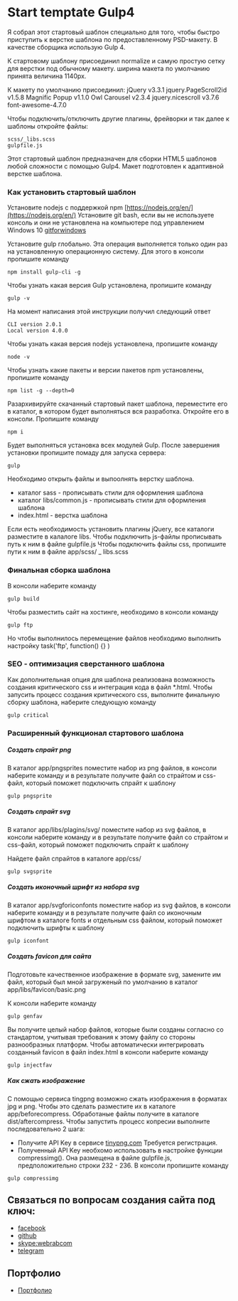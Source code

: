 # Start temptate Gulp4

Я собрал этот стартовый шаблон специально для того, чтобы быстро приступить к верстке шаблона по предоставленному PSD-макету. В качестве сборщика использую Gulp 4.

К стартовому шаблону присоединил normalize и самую простую сетку для верстки под обычному макету. ширина макета по умолчанию принята величина 1140px.

К макету по умолчанию присоединил:
jQuery v3.3.1
jquery.PageScroll2id v1.5.8
Magnific Popup v1.1.0
Owl Carousel v2.3.4
jquery.nicescroll v3.7.6
font-awesome-4.7.0

Чтобы подключить/отключить другие плагины, фрейворки и так далее к шаблоны откройте файлы:

```
scss/_libs.scss
gulpfile.js
```

Этот стартовый шаблон предназначен для сборки HTML5 шаблонов любой сложности с помощью Gulp4. Макет подготовлен к адаптивной верстке шаблона.

### Как установить стартовый шаблон

Установите nodejs с поддержкой npm [https://nodejs.org/en/](https://nodejs.org/en/)
Установите git bash, если вы не используете консоль и они не установлена на компьютере под управлением Windows 10 [gitforwindows](https://gitforwindows.org/)

Установите gulp глобально. Эта операция выполняется только один раз на установленную операционную систему. Для этого в консоли пропишите команду

```
npm install gulp-cli -g
```

Чтобы узнать какая версия Gulp установлена, пропишите команду

```
gulp -v
```

На момент написания этой инструкции получил следующий ответ

```
CLI version 2.0.1
Local version 4.0.0
```

Чтобы узнать какая версия nodejs установлена, пропишите команду

```
node -v
```

Чтобы узнать какие пакеты и версии пакетов npm установлены, пропишите команду

```
npm list -g --depth=0
```

Разархивируйте скачанный стартовый пакет шаблона, переместите его в каталог, в котором будет выполняться вся разработка. Откройте его в консоли. Пропишите команду

```
npm i
```

Будет выполняться установка всех модулей Gulp. После завершения установки пропишите помаду для запуска сервера:

```
gulp
```

Необходимо открыть файлы и выпоолнять верстку шаблона.

* каталог sass - прописывать стили для оформления шаблона
* каталог libs/common.js - прописывать стили для оформления шаблона
* index.html - верстка шаблона

Если есть необходимость установить плагины jQuery, все каталоги разместите в калалоге libs.
Чтобы подключить js-файлы прописывать путь к ним в файле gulpfile.js
Чтобы подключить файлы css, пропишите пути к ним в файле app/scss/ \_ libs.scss

### Финальная сборка шаблона

В консоли наберите команду

```
gulp build
```

Чтобы разместить сайт на хостинге, необходимо в консоли команду

```
gulp ftp
```
Но чтобы выполнилось перемещение файлов необходимо выполнить настройку task('ftp', function() {} )

### SEO - оптимизация сверстанного шаблона

Как дополнительная опция для шаблона реализована возможность создания критического css и интеграция кода в файл \*.html. Чтобы запусить процесс создания критического css, выполните финальную сборку шаблона, наберите следующую команду

```
gulp critical
```
### Расширенный функционал стартового шаблона

##### Создать спрайт png

В каталог app/pngsprites поместите набор из png файлов, в консоли наберите команду и в результате получите файл со страйтом и css-файл, который поможет подключить спрайт к шаблону

```
gulp pngsprite
```

##### Создать спрайт svg

В каталог app/libs/plagins/svg/ поместите набор из svg файлов, в консоли наберите команду и в результате получите файл со страйтом и css-файл, который поможет подключить спрайт к шаблону

Найдете файл спрайтов в каталоге app/css/

```
gulp svgsprite
```
##### Создать иконочный шрифт из набора svg

В каталог app/svgforiconfonts поместите набор из svg файлов, в консоли наберите команду и в результате получите файл со иконочным шрифтом в каталоге fonts и отдельным css файлом, который поможет подключить шрифты к шаблону

```
gulp iconfont
```
##### Создать favicon для сайта

Подготовьте качественное изображение в формате svg, замените им файл, который был мной загруженый по умолчанию в каталог app/libs/favicon/basic.png

К консоли наберите команду

```
gulp genfav
```

Вы получите целый набор файлов, которые были созданы согласно со стандартом, учитывая требования к этому файлу со стороны разнообразных платформ.
Чтобы автоматически интегрировать созданный favicon в файл index.html в консоли наберите команду

```
gulp injectfav
```

##### Как сжать изображение

С помощью сервиса tingpng возможно сжать изображения в форматах jpg и png. Чтобы это сделать разместите их в каталоге app/beforecompress. Обработаные файлы получите в каталоге dist/aftercompress.
Чтобы запустить процесс копресии выполните последовательно 2 шага:
* Получите API Key в сервисе [tinypng.com](https://tinypng.com/dashboard/api) Требуется регистрация.
* Полученный API Key необхомо использовать в настройке функции compressimg(). Она размещена в файле gulpfile.js, предположительно строки 232 - 236. В консоли пропишите команду

```
gulp compressimg
```

## Связаться по вопросам создания сайта под ключ:

- [facebook](https://www.facebook.com/frontendercode)
- [github](https://github.com/frontend-coder)
- [skype:webrabcom](href="skype:webrabcom")
- [telegram](https://t.me/frontendcoder)

## Портфолио

- [Портфолио](https://frontend-coder.github.io)
